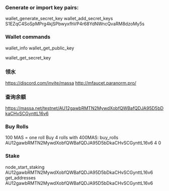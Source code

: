 ### Generate or import key pairs:  
 wallet_generate_secret_key
 wallet_add_secret_keys S1EZqC4SoSpMPrg4kjSPbwyxfhVP4r68YdNWncQvaRM8dzoMy5s

### Wallet commands
wallet_info
wallet_get_public_key <Address1> <Address2>

wallet_get_secret_key <Address1> <Address2>

### 领水
https://discord.com/invite/massa
http://mfaucet.paranorm.pro/

### 查询余额
https://massa.net/testnet/AU12gawbRMTN2MywdXobfQWBafQDJA95D5bDkaCHvSCGynttL16v6

### Buy Rolls
100 MAS = one roll
Buy 4 rolls with  400MAS:
buy_rolls AU12gawbRMTN2MywdXobfQWBafQDJA95D5bDkaCHvSCGynttL16v6 4 0   
### Stake
node_start_staking AU12gawbRMTN2MywdXobfQWBafQDJA95D5bDkaCHvSCGynttL16v6   
get_addresses AU12gawbRMTN2MywdXobfQWBafQDJA95D5bDkaCHvSCGynttL16v6   
